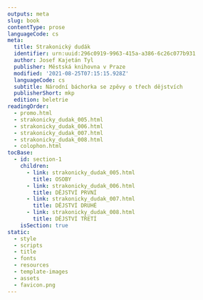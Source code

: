 ```yaml
---
outputs: meta
slug: book
contentType: prose
languageCode: cs
meta:
  title: Strakonický dudák
  identifier: urn:uuid:296c0919-9963-415a-a386-6c26c077b931
  author: Josef Kajetán Tyl
  publisher: Městská knihovna v Praze
  modified: '2021-08-25T07:15:15.928Z'
  languageCode: cs
  subtitle: Národní báchorka se zpěvy o třech dějstvích
  publisherShort: mkp
  edition: beletrie
readingOrder:
  - promo.html
  - strakonicky_dudak_005.html
  - strakonicky_dudak_006.html
  - strakonicky_dudak_007.html
  - strakonicky_dudak_008.html
  - colophon.html
tocBase:
  - id: section-1
    children:
      - link: strakonicky_dudak_005.html
        title: OSOBY
      - link: strakonicky_dudak_006.html
        title: DĚJSTVÍ PRVNÍ
      - link: strakonicky_dudak_007.html
        title: DĚJSTVÍ DRUHÉ
      - link: strakonicky_dudak_008.html
        title: DĚJSTVÍ TŘETÍ
    isSection: true
static:
  - style
  - scripts
  - title
  - fonts
  - resources
  - template-images
  - assets
  - favicon.png
---
```

